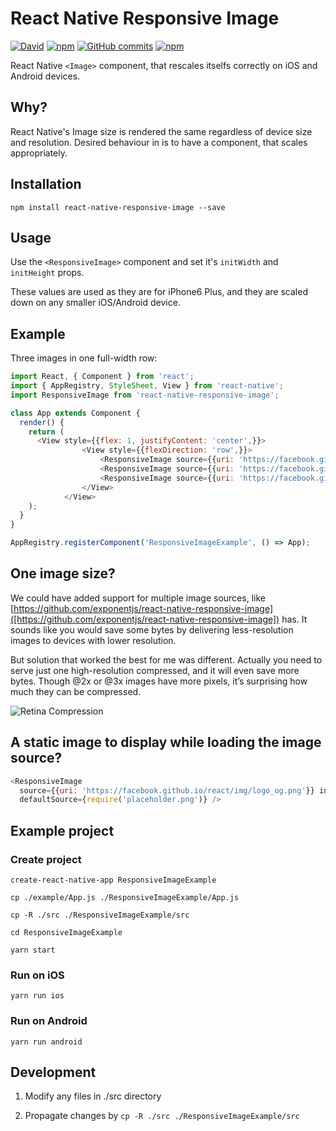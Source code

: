 # React Native Responsive Image

[![David](https://david-dm.org/dharmoslap/react-native-responsive-image.svg)](https://david-dm.org/dharmoslap/react-native-responsive-image)
[![npm](https://img.shields.io/npm/v/react-native-responsive-image.svg)](https://www.npmjs.com/package/react-native-responsive-image)
[![GitHub commits](https://img.shields.io/github/commits-since/dharmoslap/react-native-responsive-image/2.1.0.svg?maxAge=2592000)]()
[![npm](https://img.shields.io/npm/dt/react-native-responsive-image.svg?maxAge=2592000)](https://www.npmjs.com/package/react-native-responsive-image)



React Native `<Image>` component, that rescales itselfs correctly on iOS and Android devices.

## Why?

React Native's Image size is rendered the same regardless of device size and resolution.
Desired behaviour in is to have a component, that scales appropriately.

## Installation

`npm install react-native-responsive-image --save`


## Usage


Use the `<ResponsiveImage>` component and set it's `initWidth` and `initHeight` props.

These values are used as they are for iPhone6 Plus, and they are scaled down on any smaller iOS/Android device.


## Example

Three images in one full-width row:

```javascript
import React, { Component } from 'react';
import { AppRegistry, StyleSheet, View } from 'react-native';
import ResponsiveImage from 'react-native-responsive-image';

class App extends Component {
  render() {
    return (
      <View style={{flex: 1, justifyContent: 'center',}}>
                <View style={{flexDirection: 'row',}}>
                    <ResponsiveImage source={{uri: 'https://facebook.github.io/react/img/logo_og.png'}} initWidth="138" initHeight="138"/>
                    <ResponsiveImage source={{uri: 'https://facebook.github.io/react/img/logo_og.png'}} initWidth="138" initHeight="138"/>
                    <ResponsiveImage source={{uri: 'https://facebook.github.io/react/img/logo_og.png'}} initWidth="138" initHeight="138"/>
                </View>
            </View>
    );
  }
}

AppRegistry.registerComponent('ResponsiveImageExample', () => App);
```

## One image size?

We could have added support for multiple image sources, like [https://github.com/exponentjs/react-native-responsive-image]([https://github.com/exponentjs/react-native-responsive-image]) has.
It sounds like you would save some bytes by delivering less-resolution images to devices with lower resolution.

But solution that worked the best for me was different. Actually you need to serve just one high-resolution compressed, and it will even save more bytes. Though @2x or @3x images have more pixels, it’s surprising how much they can be compressed.

![Retina Compression](http://blog.teamtreehouse.com/wp-content/uploads/2014/12/jpeg-example.jpg)

## A static image to display while loading the image source?
```javascript
<ResponsiveImage
  source={{uri: 'https://facebook.github.io/react/img/logo_og.png'}} initWidth="138" initHeight="138"
  defaultSource={require('placeholder.png')} />
```

## Example project

### Create project

`create-react-native-app ResponsiveImageExample`

`cp ./example/App.js ./ResponsiveImageExample/App.js`

`cp -R ./src ./ResponsiveImageExample/src`

`cd ResponsiveImageExample`

`yarn start`


### Run on iOS

`yarn run ios`

### Run on Android

`yarn run android`

## Development

1. Modify any files in ./src directory

2. Propagate changes by `cp -R ./src ./ResponsiveImageExample/src`